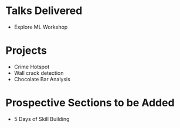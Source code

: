 # Talks Delivered
- Explore ML Workshop

# Projects
- Crime Hotspot
- Wall crack detection
- Chocolate Bar Analysis

# Prospective Sections to be Added
- 5 Days of Skill Building
